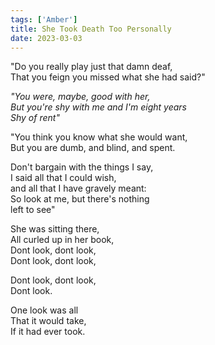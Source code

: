 ```yaml
---  
tags: ['Amber']  
title: She Took Death Too Personally  
date: 2023-03-03  
---
```


"Do you really play just that damn deaf,  
That you feign you missed what she had said?"

*"You were, maybe, good with her,  
But you're shy with me and I'm eight years  
Shy of rent"*

"You think you know what she would want,  
But you are dumb, and blind, and spent.

Don't bargain with the things I say,  
I said all that I could wish,  
and all that I have gravely meant:  
So look at me, but there's nothing  
left to see"

She was sitting there,  
All curled up in her book,  
Dont look, dont look,  
Dont look, dont look,

Dont look, dont look,  
Dont look.

One look was all  
That it would take,  
If it had ever took.

